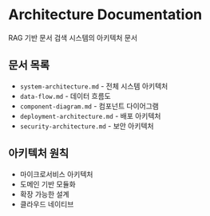 # Architecture Documentation

RAG 기반 문서 검색 시스템의 아키텍처 문서

## 문서 목록
- `system-architecture.md` - 전체 시스템 아키텍처
- `data-flow.md` - 데이터 흐름도
- `component-diagram.md` - 컴포넌트 다이어그램
- `deployment-architecture.md` - 배포 아키텍처
- `security-architecture.md` - 보안 아키텍처

## 아키텍처 원칙
- 마이크로서비스 아키텍처
- 도메인 기반 모듈화
- 확장 가능한 설계
- 클라우드 네이티브 